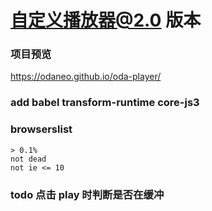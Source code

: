 # 自定义播放器@2.0 版本

### 项目预览

https://odaneo.github.io/oda-player/

### add babel transform-runtime core-js3

### browserslist

```
> 0.1%
not dead
not ie <= 10
```

### todo 点击 play 时判断是否在缓冲

